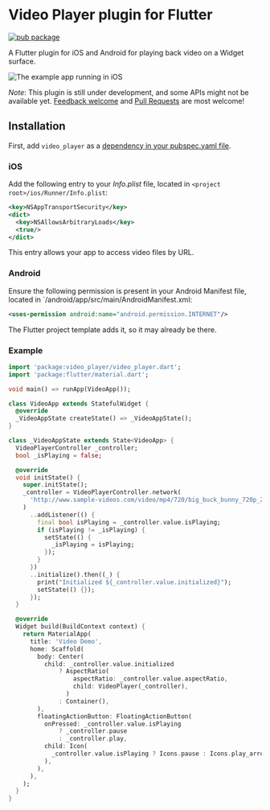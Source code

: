 # Video Player plugin for Flutter

[![pub package](https://img.shields.io/pub/v/video_player.svg)](https://pub.dartlang.org/packages/video_player)

A Flutter plugin for iOS and Android for playing back video on a Widget surface.

![The example app running in iOS](https://github.com/flutter/plugins/blob/master/packages/video_player/doc/demo_ipod.gif?raw=true)

*Note*: This plugin is still under development, and some APIs might not be available yet.
[Feedback welcome](https://github.com/flutter/flutter/issues) and
[Pull Requests](https://github.com/flutter/plugins/pulls) are most welcome!

## Installation

First, add `video_player` as a [dependency in your pubspec.yaml file](https://flutter.io/using-packages/).

### iOS

Add the following entry to your _Info.plist_ file, located in `<project root>/ios/Runner/Info.plist`:

```xml
<key>NSAppTransportSecurity</key>
<dict>
  <key>NSAllowsArbitraryLoads</key>
  <true/>
</dict>
```

This entry allows your app to access video files by URL.

### Android

Ensure the following permission is present in your Android Manifest file, located in `<project root>/android/app/src/main/AndroidManifest.xml:

```xml
<uses-permission android:name="android.permission.INTERNET"/>
```

The Flutter project template adds it, so it may already be there.

### Example

```dart
import 'package:video_player/video_player.dart';
import 'package:flutter/material.dart';

void main() => runApp(VideoApp());

class VideoApp extends StatefulWidget {
  @override
  _VideoAppState createState() => _VideoAppState();
}

class _VideoAppState extends State<VideoApp> {
  VideoPlayerController _controller;
  bool _isPlaying = false;

  @override
  void initState() {
    super.initState();
    _controller = VideoPlayerController.network(
      'http://www.sample-videos.com/video/mp4/720/big_buck_bunny_720p_20mb.mp4',
    )
      ..addListener(() {
        final bool isPlaying = _controller.value.isPlaying;
        if (isPlaying != _isPlaying) {
          setState(() {
            _isPlaying = isPlaying;
          });
        }
      })
      ..initialize().then((_) {
        print("Initialized ${_controller.value.initialized}");
        setState(() {});
      });
  }

  @override
  Widget build(BuildContext context) {
    return MaterialApp(
      title: 'Video Demo',
      home: Scaffold(
        body: Center(
          child: _controller.value.initialized
              ? AspectRatio(
                  aspectRatio: _controller.value.aspectRatio,
                  child: VideoPlayer(_controller),
                )
              : Container(),
        ),
        floatingActionButton: FloatingActionButton(
          onPressed: _controller.value.isPlaying
              ? _controller.pause
              : _controller.play,
          child: Icon(
            _controller.value.isPlaying ? Icons.pause : Icons.play_arrow,
          ),
        ),
      ),
    );
  }
}
```
